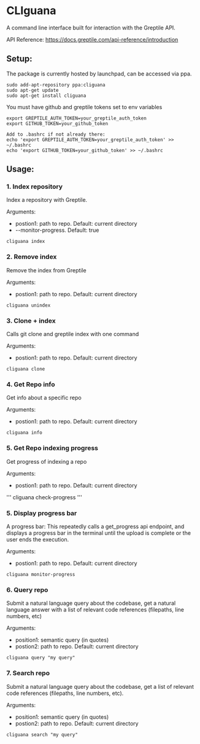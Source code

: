 # CLIguana

A command line interface built for interaction with the Greptile API. 

API Reference: https://docs.greptile.com/api-reference/introduction


## Setup:
The package is currently hosted by launchpad, can be accessed via ppa.
```
sudo add-apt-repository ppa:cliguana
sudo apt-get update
sudo apt-get install cliguana
```

You must have github and greptile tokens set to env variables
```
export GREPTILE_AUTH_TOKEN=your_greptile_auth_token
export GITHUB_TOKEN=your_github_token

Add to .bashrc if not already there:
echo 'export GREPTILE_AUTH_TOKEN=your_greptile_auth_token' >> ~/.bashrc
echo 'export GITHUB_TOKEN=your_github_token' >> ~/.bashrc
```

## Usage:

### 1. Index repository
Index a repository with Greptile.

Arguments:
- postion1: path to repo. Default: current directory
- --monitor-progress. Default: true

```
cliguana index 
```

### 2. Remove index 
Remove the index from Greptile

Arguments:
- postion1: path to repo. Default: current directory

```
cliguana unindex 
```

### 3. Clone + index
Calls git clone and greptile index with one command

Arguments:
- postion1: path to repo. Default: current directory

```    
cliguana clone 
```


### 4. Get Repo info
Get info about a specific repo

Arguments:
- postion1: path to repo. Default: current directory

```
cliguana info 
```

### 5. Get Repo indexing progress
Get progress of indexing a repo

Arguments:
- postion1: path to repo. Default: current directory

'''
cliguana check-progress 
'''

### 5. Display progress bar
A progress bar: This repeatedly calls a get_progress api endpoint, and displays a progress bar in the terminal until the upload is complete or the user ends the execution.

Arguments:
- postion1: path to repo. Default: current directory

```
cliguana monitor-progress 
```


### 6. Query repo
Submit a natural language query about the codebase, get a natural language answer with a list of relevant code references (filepaths, line numbers, etc)

Arguments:
- position1: semantic query (in quotes)
- postion2: path to repo. Default: current directory

```
cliguana query "my query"
```

### 7. Search repo
Submit a natural language query about the codebase, get a list of relevant code references (filepaths, line numbers, etc).

Arguments:
- position1: semantic query (in quotes)
- postion2: path to repo. Default: current directory

```
cliguana search "my query"
```
